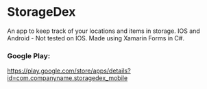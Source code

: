 # StorageDex
An app to keep track of your locations and items in storage. IOS and Android - Not tested on IOS.
Made using Xamarin Forms in C#.


### Google Play:
https://play.google.com/store/apps/details?id=com.companyname.storagedex_mobile
